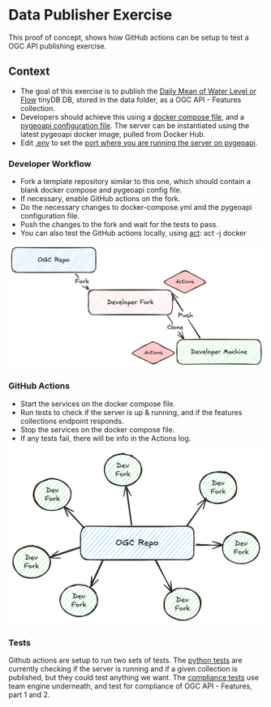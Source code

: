 # Data Publisher Exercise

This proof of concept, shows how GitHub actions can be setup to test a OGC API publishing exercise.

## Context

* The goal of this exercise is to publish the [Daily Mean of Water Level or Flow](./data/canada-hydat-daily-mean-02HC003.tinydb) tinyDB DB, stored in the data folder, as a OGC API - Features collection.
* Developers should achieve this using a [docker compose file](./docker-compose.yml), and a [pygeoapi configuration file](./pygeoapi.config.yml). The server can be instantiated using the latest pygeoapi docker image, pulled from Docker Hub.
* Edit [.env](.env) to set the [port where you are running the server on pygeoapi](pygeoapi.config.yml#L4).

### Developer Workflow

* Fork a template repository similar to this one, which should contain a blank docker compose and pygeoapi config file.
* If necessary, enable GitHub actions on the fork.
* Do the necessary changes to docker-compose.yml and the pygeoapi configuration file.
* Push the changes to the fork and wait for the tests to pass.
* You can also test the GitHub actions locally, using [act](https://github.com/nektos/act): act -j docker

![Developer Workflow](./Github_actions.png)

### GitHub Actions

* Start the services on the docker compose file.
* Run tests to check if the server is up & running, and if the features collections endpoint responds.
* Stop the services on the docker compose file.
* If any tests fail, there will be info in the Actions log.

![Developer Repos](./Dev_fork.png)

### Tests

Github actions are setup to run two sets of tests. The [python tests](./tests/test-api.py) are currently checking if the server is running and if a given collection is published, but they could test anything we want. The [compliance tests](https://github.com/OSGeo/cite-runner) use team engine underneath, and test for compliance of OGC API - Features, part 1 and 2. 